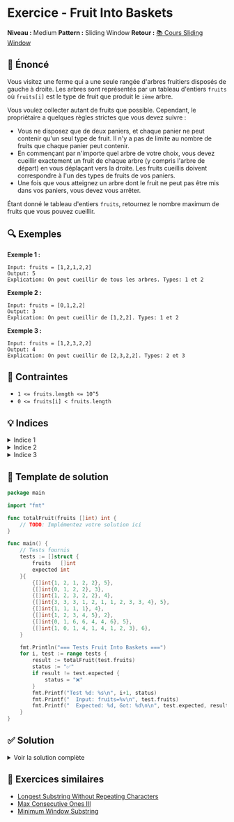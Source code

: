 # Exercice - Fruit Into Baskets

**Niveau :** Medium
**Pattern :** Sliding Window
**Retour :** [📚 Cours Sliding Window](../../courses/02-sliding-window.md)

## 📝 Énoncé

Vous visitez une ferme qui a une seule rangée d'arbres fruitiers disposés de gauche à droite. Les arbres sont représentés par un tableau d'entiers `fruits` où `fruits[i]` est le type de fruit que produit le `ième` arbre.

Vous voulez collecter autant de fruits que possible. Cependant, le propriétaire a quelques règles strictes que vous devez suivre :

- Vous ne disposez que de deux paniers, et chaque panier ne peut contenir qu'un seul type de fruit. Il n'y a pas de limite au nombre de fruits que chaque panier peut contenir.
- En commençant par n'importe quel arbre de votre choix, vous devez cueillir exactement un fruit de chaque arbre (y compris l'arbre de départ) en vous déplaçant vers la droite. Les fruits cueillis doivent correspondre à l'un des types de fruits de vos paniers.
- Une fois que vous atteignez un arbre dont le fruit ne peut pas être mis dans vos paniers, vous devez vous arrêter.

Étant donné le tableau d'entiers `fruits`, retournez le nombre maximum de fruits que vous pouvez cueillir.

## 🔍 Exemples

**Exemple 1 :**
```
Input: fruits = [1,2,1,2,2]
Output: 5
Explication: On peut cueillir de tous les arbres. Types: 1 et 2
```

**Exemple 2 :**
```
Input: fruits = [0,1,2,2]
Output: 3
Explication: On peut cueillir de [1,2,2]. Types: 1 et 2
```

**Exemple 3 :**
```
Input: fruits = [1,2,3,2,2]
Output: 4
Explication: On peut cueillir de [2,3,2,2]. Types: 2 et 3
```

## 🎯 Contraintes

- `1 <= fruits.length <= 10^5`
- `0 <= fruits[i] < fruits.length`

## 💡 Indices

<details>
<summary>Indice 1</summary>

Ce problème est équivalent à trouver la plus longue sous-séquence contiguë avec au plus 2 types de fruits distincts.

</details>

<details>
<summary>Indice 2</summary>

Utilisez une fenêtre glissante avec une map pour compter les types de fruits dans la fenêtre courante.

</details>

<details>
<summary>Indice 3</summary>

Quand vous avez plus de 2 types distincts, rétrécissez la fenêtre depuis la gauche jusqu'à avoir exactement 2 types.

</details>

## 🔨 Template de solution

```go
package main

import "fmt"

func totalFruit(fruits []int) int {
    // TODO: Implémentez votre solution ici
}

func main() {
    // Tests fournis
    tests := []struct {
        fruits   []int
        expected int
    }{
        {[]int{1, 2, 1, 2, 2}, 5},
        {[]int{0, 1, 2, 2}, 3},
        {[]int{1, 2, 3, 2, 2}, 4},
        {[]int{3, 3, 3, 1, 2, 1, 1, 2, 3, 3, 4}, 5},
        {[]int{1, 1, 1, 1}, 4},
        {[]int{1, 2, 3, 4, 5}, 2},
        {[]int{0, 1, 6, 6, 4, 4, 6}, 5},
        {[]int{1, 0, 1, 4, 1, 4, 1, 2, 3}, 6},
    }

    fmt.Println("=== Tests Fruit Into Baskets ===")
    for i, test := range tests {
        result := totalFruit(test.fruits)
        status := "✅"
        if result != test.expected {
            status = "❌"
        }
        fmt.Printf("Test %d: %s\n", i+1, status)
        fmt.Printf("  Input: fruits=%v\n", test.fruits)
        fmt.Printf("  Expected: %d, Got: %d\n\n", test.expected, result)
    }
}
```

## ✅ Solution

<details>
<summary>Voir la solution complète</summary>

```go
func totalFruit(fruits []int) int {
    left := 0
    maxFruits := 0
    fruitCount := make(map[int]int)

    for right := 0; right < len(fruits); right++ {
        // Ajouter le fruit courant à la fenêtre
        fruitCount[fruits[right]]++

        // Si on a plus de 2 types de fruits, rétrécir la fenêtre
        for len(fruitCount) > 2 {
            fruitCount[fruits[left]]--
            if fruitCount[fruits[left]] == 0 {
                delete(fruitCount, fruits[left])
            }
            left++
        }

        // Mettre à jour le maximum de fruits
        currentFruits := right - left + 1
        if currentFruits > maxFruits {
            maxFruits = currentFruits
        }
    }

    return maxFruits
}
```

**Explication :**
1. Utilisez une fenêtre glissante avec une map pour compter les types de fruits
2. Étendez la fenêtre vers la droite en ajoutant chaque fruit
3. Si la fenêtre contient plus de 2 types de fruits, rétrécissez depuis la gauche
4. Gardez la trace de la taille maximale de fenêtre valide (avec ≤ 2 types)
5. Cette approche garantit qu'on trouve la plus longue séquence avec au plus 2 types distincts

**Complexité :**
- Temps : O(n) - chaque élément est visité au plus deux fois
- Espace : O(1) - au maximum 3 entrées dans la map (avant nettoyage)

</details>

## 🚀 Exercices similaires

- [Longest Substring Without Repeating Characters](longest-substring.md)
- [Max Consecutive Ones III](max-ones.md)
- [Minimum Window Substring](../hard/min-window.md)